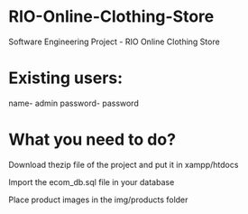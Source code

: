 # RIO-Online-Clothing-Store
Software Engineering Project - RIO Online Clothing Store

# Existing users:

name- admin
password- password

# What you need to do?

Download thezip file of the project and put it in xampp/htdocs

Import the ecom_db.sql file in your database

Place product images in the img/products folder
